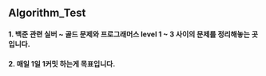 ## Algorithm_Test
#### 1. 백준 관련 실버 ~ 골드 문제와 프로그래머스 level 1 ~ 3 사이의 문제를 정리해놓는 곳입니다.
#### 2. 매일 1일 1커밋 하는게 목표입니다.








